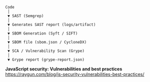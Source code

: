     Code
     │
     ▼ SAST (Semgrep)
     │
     ▼ Generates SAST report (logs/artifact)
     │
     ▼ SBOM Generation (Syft / SIFT)
     │
     ▼ SBOM file (sbom.json / CycloneDX)
     │
     ▼ SCA / Vulnerability Scan (Grype)
     │
     ▼ Grype report (grype-report.json)

**JavaScript security: Vulnerabilities and best practices**
https://raygun.com/blog/js-security-vulnerabilities-best-practices/


